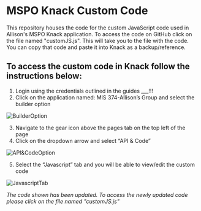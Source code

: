 # MSPO Knack Custom Code

This repository houses the code for the custom JavaScript code used in Allison's MSPO Knack application. To access the code on GitHub click on the file named "customJS.js". This will take you to the file with the code. You can copy that code and paste it into Knack as a backup/reference.


## To access the custom code in Knack follow the instructions below:
1.	Login using the credentials outlined in the guides ___!!!
2.	Click on the application named: MIS 374-Allison’s Group and select the builder option

![BuilderOption](https://github.com/adityaddepalli/msporeg-allison/blob/main/images/Picture1.png)

3.	Navigate to the gear icon above the pages tab on the top left of the page
4.	Click on the dropdown arrow and select “API & Code”

![API&CodeOption](https://github.com/adityaddepalli/msporeg-allison/blob/main/images/Picture2.png)

5.	Select the “Javascript” tab and you will be able to view/edit the custom code

![JavascriptTab](https://github.com/adityaddepalli/msporeg-allison/blob/main/images/Picture3.png)

*The code shown has been updated. To access the newly updated code please click on the file named "customJS.js"*
